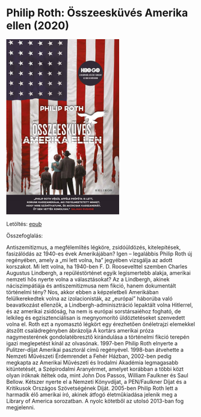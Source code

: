 # <a name="id_1453">Philip Roth: Összeesküvés Amerika ellen (2020)</a>
<img src="https://github.com/BercziSandor/calibre_lib/raw/main/Philip%20Roth/Osszeeskuves%20Amerika%20ellen%20%281453%29/cover.jpg" alt="cover" width="300"/>

Letöltés: [epub](https://github.com/BercziSandor/calibre_lib/raw/main/Philip%20Roth/Osszeeskuves%20Amerika%20ellen%20%281453%29/Osszeeskuves%20Amerika%20ellen%20-%20Philip%20Roth.epub)

Összefoglalás:
<div>
<p>Antiszemitizmus, ​a megfélemlítés légköre, zsidóüldözés, kitelepítések, fasizálódás az 1940-es évek Amerikájában? Igen – legalábbis Philip Roth új regényében, amely a „mi lett volna, ha” jegyében vizsgálja az adott korszakot. Mi lett volna, ha 1940-ben F. D. Roosevelttel szemben Charles Augustus Lindbergh, a repüléstörténet egyik legismertebb alakja, amerikai nemzeti hős nyerte volna a választásokat? Az a Lindbergh, akinek náciszimpátiája és antiszemitizmusa nem fikció, hanem dokumentált történelmi tény? Nos, akkor ebben a képzeletbeli Amerikában felülkerekedtek volna az izolacionisták, az „európai” háborúba való beavatkozást ellenzők, a Lindbergh-adminisztráció lepaktált volna Hitlerrel, és az amerikai zsidóság, ha nem is európai sorstársaiéhoz fogható, de lelkileg és egzisztenciálisan is megnyomorító üldöztetéseket szenvedett volna el. Roth ezt a nyomasztó légkört egy érezhetően önéletrajzi elemekkel átszőtt családregényben ábrázolja A kortárs amerikai próza nagymesterének gondolatébresztő kirándulása a történelmi fikció terepén igazi meglepetést kínál az olvasónak. 1997-ben Philip Roth elnyerte a Pulitzer-díjat Amerikai pasztorál című regényével. 1998-ban átvehette a Nemzeti Művészeti Érdemrendet a Fehér Házban, 2002-ben pedig megkapta az Amerikai Művészeti és Irodalmi Akadémia legmagasabb kitüntetését, a Szépirodalmi Aranyérmet, amelyet korábban a többi közt olyan íróknak ítéltek oda, mint John Dos Passos, William Faulkner és Saul Bellow. Kétszer nyerte el a Nemzeti Könyvdíjat, a PEN/Faulkner Díjat és a Kritikusok Országos Szövetségének Díját. 2005-ben Philip Roth lett a harmadik élő amerikai író, akinek átfogó életműkiadása jelenik meg a Library of America sorozatban. A nyolc kötetből az utolsó 2013-ban fog megjelenni.</p></div>

